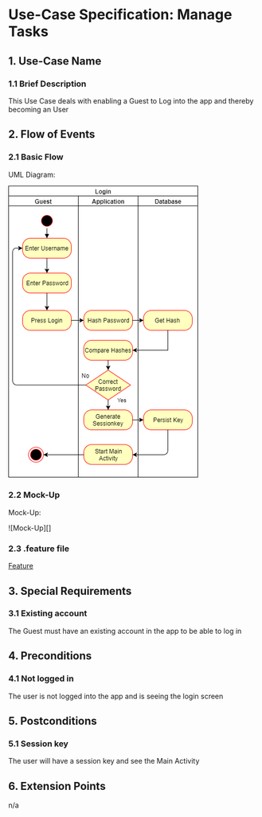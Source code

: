# Use-Case Specification: Manage Tasks


## 1. Use-Case Name 
### 1.1 Brief Description
This Use Case deals with enabling a Guest to Log into the app and thereby becoming an User

## 2. Flow of Events
### 2.1 Basic Flow 
UML Diagram: 

![UML][]

### 2.2 Mock-Up
Mock-Up:

![Mock-Up][]

### 2.3 .feature file

[Feature](https://github.com/Mert-Guenduez/learnityourself/blob/master/app/src/androidTest/assets/res/Login.feature)

## 3. Special Requirements
### 3.1 Existing account
The Guest must have an existing account in the app to be able to log in

## 4. Preconditions
### 4.1 Not logged in
The user is not logged into the app and is seeing the login screen

## 5. Postconditions 
### 5.1 Session key
The user will have a session key and see the Main Activity

## 6. Extension Points
n/a

<!-- picture links -->
[UML]: https://raw.githubusercontent.com/Mert-Guenduez/learnityourself/master/Documentation/UC/Login/UML_Login.png "UML Diagram"
[Mock]: https://raw.githubusercontent.com/Mert-Guenduez/learnityourself/master/Documentation/UC/Login/Login_Mock.png "Mockup"
